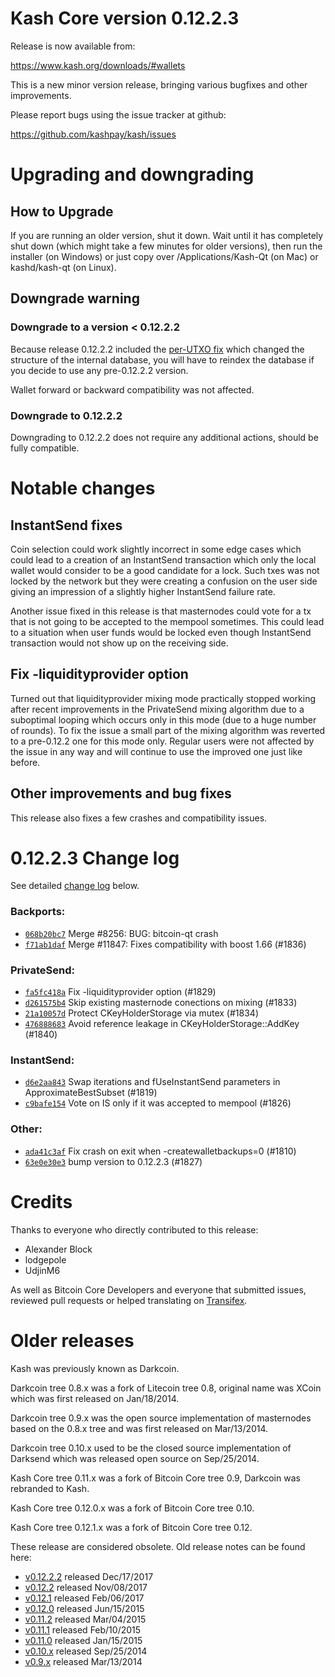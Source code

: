 Kash Core version 0.12.2.3
==========================

Release is now available from:

  <https://www.kash.org/downloads/#wallets>

This is a new minor version release, bringing various bugfixes and other
improvements.

Please report bugs using the issue tracker at github:

  <https://github.com/kashpay/kash/issues>


Upgrading and downgrading
=========================

How to Upgrade
--------------

If you are running an older version, shut it down. Wait until it has completely
shut down (which might take a few minutes for older versions), then run the
installer (on Windows) or just copy over /Applications/Kash-Qt (on Mac) or
kashd/kash-qt (on Linux).

Downgrade warning
-----------------

### Downgrade to a version < 0.12.2.2

Because release 0.12.2.2 included the [per-UTXO fix](release-notes/kash/release-notes-0.12.2.2.md#per-utxo-fix)
which changed the structure of the internal database, you will have to reindex
the database if you decide to use any pre-0.12.2.2 version.

Wallet forward or backward compatibility was not affected.

### Downgrade to 0.12.2.2

Downgrading to 0.12.2.2 does not require any additional actions, should be
fully compatible.

Notable changes
===============

InstantSend fixes
-----------------

Coin selection could work slightly incorrect in some edge cases which could
lead to a creation of an InstantSend transaction which only the local wallet
would consider to be a good candidate for a lock. Such txes was not locked by
the network but they were creating a confusion on the user side giving an
impression of a slightly higher InstantSend failure rate.

Another issue fixed in this release is that masternodes could vote for a tx
that is not going to be accepted to the mempool sometimes. This could lead to
a situation when user funds would be locked even though InstantSend transaction
would not show up on the receiving side.

Fix -liquidityprovider option
-----------------------------

Turned out that liquidityprovider mixing mode practically stopped working after
recent improvements in the PrivateSend mixing algorithm due to a suboptimal
looping which occurs only in this mode (due to a huge number of rounds). To fix
the issue a small part of the mixing algorithm was reverted to a pre-0.12.2 one
for this mode only. Regular users were not affected by the issue in any way and
will continue to use the improved one just like before.

Other improvements and bug fixes
--------------------------------

This release also fixes a few crashes and compatibility issues.


0.12.2.3 Change log
===================

See detailed [change log](https://github.com/kashpay/kash/compare/v0.12.2.2...kashpay:v0.12.2.3) below.

### Backports:
- [`068b20bc7`](https://github.com/kashpay/kash/commit/068b20bc7) Merge #8256: BUG: bitcoin-qt crash
- [`f71ab1daf`](https://github.com/kashpay/kash/commit/f71ab1daf) Merge #11847: Fixes compatibility with boost 1.66 (#1836)

### PrivateSend:
- [`fa5fc418a`](https://github.com/kashpay/kash/commit/fa5fc418a) Fix -liquidityprovider option (#1829)
- [`d261575b4`](https://github.com/kashpay/kash/commit/d261575b4) Skip existing masternode conections on mixing (#1833)
- [`21a10057d`](https://github.com/kashpay/kash/commit/21a10057d) Protect CKeyHolderStorage via mutex (#1834)
- [`476888683`](https://github.com/kashpay/kash/commit/476888683) Avoid reference leakage in CKeyHolderStorage::AddKey (#1840)

### InstantSend:
- [`d6e2aa843`](https://github.com/kashpay/kash/commit/d6e2aa843) Swap iterations and fUseInstantSend parameters in ApproximateBestSubset (#1819)
- [`c9bafe154`](https://github.com/kashpay/kash/commit/c9bafe154) Vote on IS only if it was accepted to mempool (#1826)

### Other:
- [`ada41c3af`](https://github.com/kashpay/kash/commit/ada41c3af) Fix crash on exit when -createwalletbackups=0 (#1810)
- [`63e0e30e3`](https://github.com/kashpay/kash/commit/63e0e30e3) bump version to 0.12.2.3 (#1827)

Credits
=======

Thanks to everyone who directly contributed to this release:

- Alexander Block
- lodgepole
- UdjinM6

As well as Bitcoin Core Developers and everyone that submitted issues,
reviewed pull requests or helped translating on
[Transifex](https://www.transifex.com/projects/p/kash/).


Older releases
==============

Kash was previously known as Darkcoin.

Darkcoin tree 0.8.x was a fork of Litecoin tree 0.8, original name was XCoin
which was first released on Jan/18/2014.

Darkcoin tree 0.9.x was the open source implementation of masternodes based on
the 0.8.x tree and was first released on Mar/13/2014.

Darkcoin tree 0.10.x used to be the closed source implementation of Darksend
which was released open source on Sep/25/2014.

Kash Core tree 0.11.x was a fork of Bitcoin Core tree 0.9,
Darkcoin was rebranded to Kash.

Kash Core tree 0.12.0.x was a fork of Bitcoin Core tree 0.10.

Kash Core tree 0.12.1.x was a fork of Bitcoin Core tree 0.12.

These release are considered obsolete. Old release notes can be found here:

- [v0.12.2.2](release-notes/kash/release-notes-0.12.2.2.md) released Dec/17/2017
- [v0.12.2](release-notes/kash/release-notes-0.12.2.md) released Nov/08/2017
- [v0.12.1](release-notes/kash/release-notes-0.12.1.md) released Feb/06/2017
- [v0.12.0](release-notes/kash/release-notes-0.12.0.md) released Jun/15/2015
- [v0.11.2](release-notes/kash/release-notes-0.11.2.md) released Mar/04/2015
- [v0.11.1](release-notes/kash/release-notes-0.11.1.md) released Feb/10/2015
- [v0.11.0](release-notes/kash/release-notes-0.11.0.md) released Jan/15/2015
- [v0.10.x](release-notes/kash/release-notes-0.10.0.md) released Sep/25/2014
- [v0.9.x](release-notes/kash/release-notes-0.9.0.md) released Mar/13/2014

